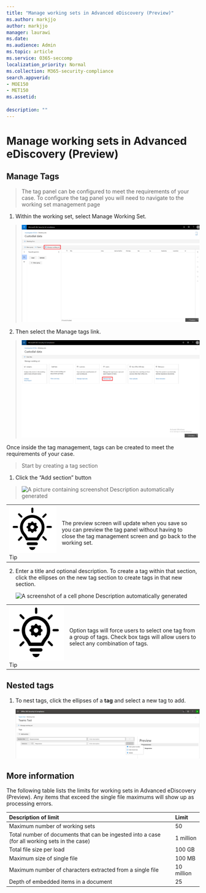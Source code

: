 ```yaml
---
title: "Manage working sets in Advanced eDiscovery (Preview)"
ms.author: markjjo
author: markjjo
manager: laurawi
ms.date: 
ms.audience: Admin
ms.topic: article
ms.service: O365-seccomp
localization_priority: Normal
ms.collection: M365-security-compliance 
search.appverid: 
- MOE150
- MET150
ms.assetid: 

description: ""
---
```


# Manage working sets in Advanced eDiscovery (Preview)  

## Manage Tags

> The tag panel can be configured to meet the requirements of your case. To configure the tag panel you will need to navigate to the working set management page

1.  Within the working set, select Manage Working Set.

> ![](../media/ED_managews.png)

2.  Then select the Manage tags link.

> ![](../media/ED_managetags.png)

Once inside the tag management, tags can be created to meet the requirements of your case.

> Start by creating a tag section

1.  Click the “Add section” button

> ![A picture containing screenshot
> Description automatically generated](../media/ED_addtagsection.png)

|                                                                                                                             |                                                                                                                                                                 |
| --------------------------------------------------------------------------------------------------------------------------- | --------------------------------------------------------------------------------------------------------------------------------------------------------------- |
| ![](../media/ED_tipicon.png)Tip | The preview screen will update when you save so you can preview the tag panel without having to close the tag management screen and go back to the working set. |

2.  Enter a title and optional description. To create a tag within that section, click the ellipses on the new tag section to create tags in that new section.
    
    ![A screenshot of a cell phone
    Description automatically generated](../media/ED_createtag.png)

|                                                                                                                             |                                                                                                                                         |
| --------------------------------------------------------------------------------------------------------------------------- | --------------------------------------------------------------------------------------------------------------------------------------- |
| ![](../media/ED_tipicon.png)Tip | Option tags will force users to select one tag from a group of tags. Check box tags will allow users to select any combination of tags. |

## Nested tags

1.  To nest tags, click the ellipses of a **tag** and select a new tag to add.
    
    ![](../media/ED_tagnesting.png)


## More information

The following table lists the limits for working sets in Advanced eDiscovery (Preview).  Any items that exceed the single file maximums will show up as processing errors.
    
  |**Description of limit**|**Limit**|
  |:-----|:-----|
  |Maximum number of working sets  <br/> |50  <br/> |
  |Total number of documents that can be ingested into a case (for all working sets in the case)  <br/> |1 million  <br/> |
  |Total file size per load  <br/> |100 GB  <br/> |
  |Maximum size of single file   <br/> |100 MB  <br/> |
  |Maximum number of characters extracted from a single file  <br/> |10 million  <br/> |
  |Depth of embedded items in a document  <br/> |25  <br/> |
  

